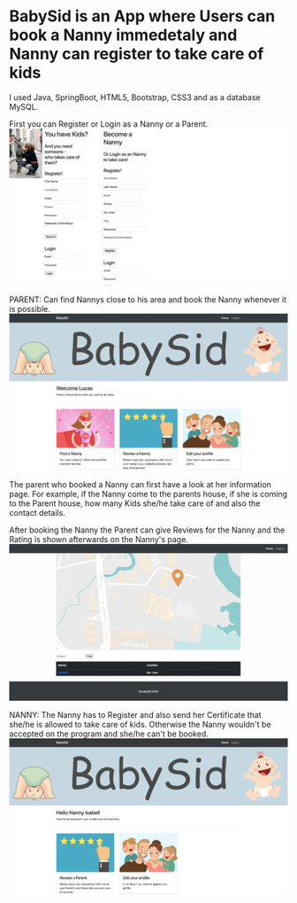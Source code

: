 # BabySid is an App where Users can book a Nanny immedetaly and Nanny can register to take care of kids

I used Java, SpringBoot, HTML5, Bootstrap, CSS3 and as a database MySQL.

First you can Register or Login as a Nanny or a Parent.
![GitHub babySid](/Videos/loginAndLogout.gif)

PARENT:
Can find Nannys close to his area and book the Nanny whenever it is possible.
![GitHub babySid](/Videos/findNanny.gif)

The parent who booked a Nanny can first have a look at her information page. For example, if the Nanny come to the parents house,
if she is coming to the Parent house, how many Kids she/he take care of and also the contact details.

After booking the Nanny the Parent can give Reviews for the Nanny and the Rating is shown afterwards on the Nanny's page.
![GitHub babySid](/Videos/infoNannyAndBook.gif)

NANNY:
The Nanny has to Register and also send her Certificate that she/he is allowed to take care of kids. 
Otherwise the Nanny wouldn't be accepted on the program and she/he can't be booked.
![GitHub babySid](/Videos/portfolioNanny.gif)
